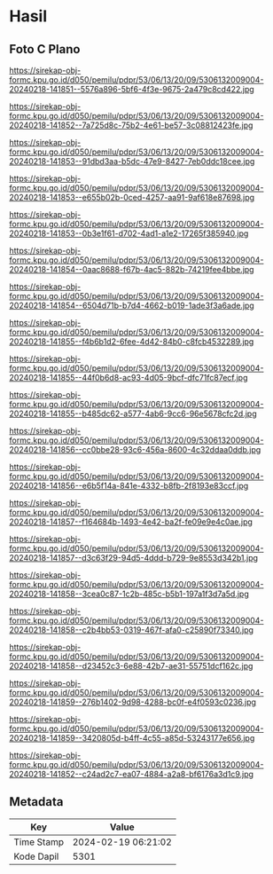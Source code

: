 # Hasil

## Foto C Plano

https://sirekap-obj-formc.kpu.go.id/d050/pemilu/pdpr/53/06/13/20/09/5306132009004-20240218-141851--5576a896-5bf6-4f3e-9675-2a479c8cd422.jpg

https://sirekap-obj-formc.kpu.go.id/d050/pemilu/pdpr/53/06/13/20/09/5306132009004-20240218-141852--7a725d8c-75b2-4e61-be57-3c08812423fe.jpg

https://sirekap-obj-formc.kpu.go.id/d050/pemilu/pdpr/53/06/13/20/09/5306132009004-20240218-141853--91dbd3aa-b5dc-47e9-8427-7eb0ddc18cee.jpg

https://sirekap-obj-formc.kpu.go.id/d050/pemilu/pdpr/53/06/13/20/09/5306132009004-20240218-141853--e655b02b-0ced-4257-aa91-9af618e87698.jpg

https://sirekap-obj-formc.kpu.go.id/d050/pemilu/pdpr/53/06/13/20/09/5306132009004-20240218-141853--0b3e1f61-d702-4ad1-a1e2-17265f385940.jpg

https://sirekap-obj-formc.kpu.go.id/d050/pemilu/pdpr/53/06/13/20/09/5306132009004-20240218-141854--0aac8688-f67b-4ac5-882b-74219fee4bbe.jpg

https://sirekap-obj-formc.kpu.go.id/d050/pemilu/pdpr/53/06/13/20/09/5306132009004-20240218-141854--6504d71b-b7d4-4662-b019-1ade3f3a6ade.jpg

https://sirekap-obj-formc.kpu.go.id/d050/pemilu/pdpr/53/06/13/20/09/5306132009004-20240218-141855--f4b6b1d2-6fee-4d42-84b0-c8fcb4532289.jpg

https://sirekap-obj-formc.kpu.go.id/d050/pemilu/pdpr/53/06/13/20/09/5306132009004-20240218-141855--44f0b6d8-ac93-4d05-9bcf-dfc71fc87ecf.jpg

https://sirekap-obj-formc.kpu.go.id/d050/pemilu/pdpr/53/06/13/20/09/5306132009004-20240218-141855--b485dc62-a577-4ab6-9cc6-96e5678cfc2d.jpg

https://sirekap-obj-formc.kpu.go.id/d050/pemilu/pdpr/53/06/13/20/09/5306132009004-20240218-141856--cc0bbe28-93c6-456a-8600-4c32ddaa0ddb.jpg

https://sirekap-obj-formc.kpu.go.id/d050/pemilu/pdpr/53/06/13/20/09/5306132009004-20240218-141856--e6b5f14a-841e-4332-b8fb-2f8193e83ccf.jpg

https://sirekap-obj-formc.kpu.go.id/d050/pemilu/pdpr/53/06/13/20/09/5306132009004-20240218-141857--f164684b-1493-4e42-ba2f-fe09e9e4c0ae.jpg

https://sirekap-obj-formc.kpu.go.id/d050/pemilu/pdpr/53/06/13/20/09/5306132009004-20240218-141857--d3c63f29-94d5-4ddd-b729-9e8553d342b1.jpg

https://sirekap-obj-formc.kpu.go.id/d050/pemilu/pdpr/53/06/13/20/09/5306132009004-20240218-141858--3cea0c87-1c2b-485c-b5b1-197a1f3d7a5d.jpg

https://sirekap-obj-formc.kpu.go.id/d050/pemilu/pdpr/53/06/13/20/09/5306132009004-20240218-141858--c2b4bb53-0319-467f-afa0-c25890f73340.jpg

https://sirekap-obj-formc.kpu.go.id/d050/pemilu/pdpr/53/06/13/20/09/5306132009004-20240218-141858--d23452c3-6e88-42b7-ae31-55751dcf162c.jpg

https://sirekap-obj-formc.kpu.go.id/d050/pemilu/pdpr/53/06/13/20/09/5306132009004-20240218-141859--276b1402-9d98-4288-bc0f-e4f0593c0236.jpg

https://sirekap-obj-formc.kpu.go.id/d050/pemilu/pdpr/53/06/13/20/09/5306132009004-20240218-141859--3420805d-b4ff-4c55-a85d-53243177e656.jpg

https://sirekap-obj-formc.kpu.go.id/d050/pemilu/pdpr/53/06/13/20/09/5306132009004-20240218-141852--c24ad2c7-ea07-4884-a2a8-bf6176a3d1c9.jpg


## Metadata

| Key        | Value               |
| ---------- | ------------------- |
| Time Stamp | 2024-02-19 06:21:02 |
| Kode Dapil | 5301                |



